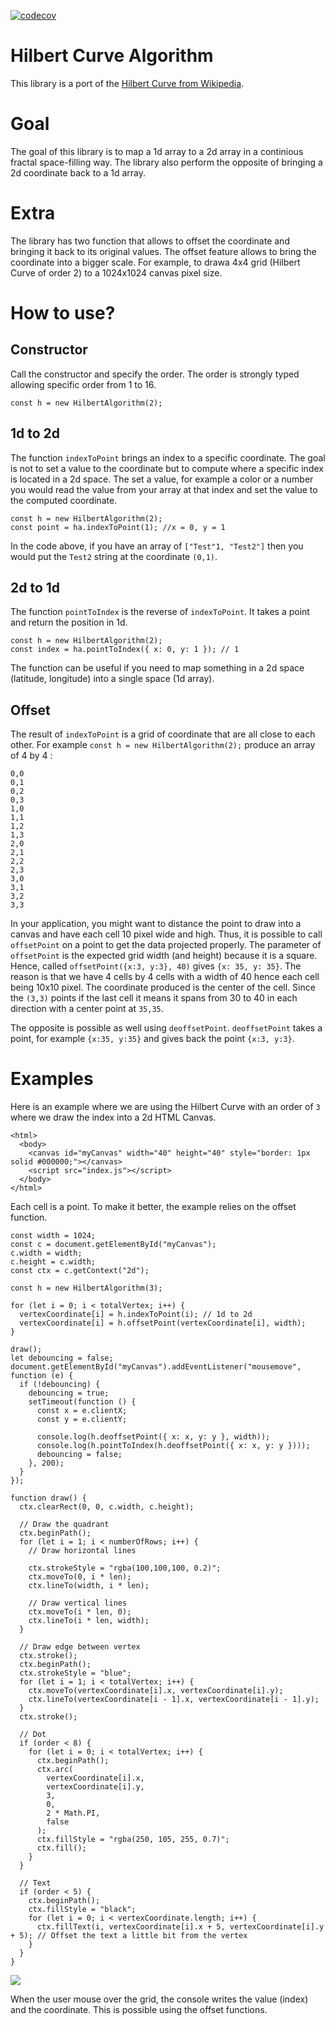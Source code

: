 [![codecov](https://codecov.io/gh/MrDesjardins/hilbert-curve-ts/branch/master/graph/badge.svg?token=0HGGX9Z9OW)](https://codecov.io/gh/MrDesjardins/hilbert-curve-ts)

# Hilbert Curve Algorithm

This library is a port of the [Hilbert Curve from Wikipedia](https://en.wikipedia.org/wiki/Hilbert_curve).

# Goal

The goal of this library is to map a 1d array to a 2d array in a continious fractal space-filling way. The library also perform the opposite of bringing a 2d coordinate back to a 1d array.

# Extra

The library has two function that allows to offset the coordinate and bringing it back to its original values. The offset feature allows to bring the coordinate into a bigger scale. For example, to drawa 4x4 grid (Hilbert Curve of order 2) to a 1024x1024 canvas pixel size.

# How to use?

## Constructor

Call the constructor and specify the order. The order is strongly typed allowing specific order from 1 to 16.

```
const h = new HilbertAlgorithm(2);
```

## 1d to 2d

The function `indexToPoint` brings an index to a specific coordinate. The goal is not to set a value to the coordinate but to compute where a specific index is located in a 2d space. The set a value, for example a color or a number you would read the value from your array at that index and set the value to the computed coordinate.

```
const h = new HilbertAlgorithm(2);
const point = ha.indexToPoint(1); //x = 0, y = 1
```

In the code above, if you have an array of `["Test"1, "Test2"]` then you would put the `Test2` string at the coordinate `(0,1)`.

## 2d to 1d

The function `pointToIndex` is the reverse of `indexToPoint`. It takes a point and return the position in 1d.

```
const h = new HilbertAlgorithm(2);
const index = ha.pointToIndex({ x: 0, y: 1 }); // 1
```

The function can be useful if you need to map something in a 2d space (latitude, longitude) into a single space (1d array).

## Offset

The result of `indexToPoint` is a grid of coordinate that are all close to each other. For example `const h = new HilbertAlgorithm(2);` produce an array of 4 by 4 :

```
0,0
0,1
0,2
0,3
1,0
1,1
1,2
1,3
2,0
2,1
2,2
2,3
3,0
3,1
3,2
3,3
```

In your application, you might want to distance the point to draw into a canvas and have each cell 10 pixel wide and high. Thus, it is possible to call `offsetPoint` on a point to get the data projected properly. The parameter of `offsetPoint` is the expected grid width (and height) because it is a square. Hence, called `offsetPoint({x:3, y:3}, 40)` gives `{x: 35, y: 35}`. The reason is that we have 4 cells by 4 cells with a width of 40 hence each cell being 10x10 pixel. The coordinate produced is the center of the cell. Since the `(3,3)` points if the last cell it means it spans from 30 to 40 in each direction with a center point at `35,35`.

The opposite is possible as well using `deoffsetPoint`. `deoffsetPoint` takes a point, for example `{x:35, y:35}` and gives back the point `{x:3, y:3}`.

# Examples

Here is an example where we are using the Hilbert Curve with an order of `3` where we draw the index into a 2d HTML Canvas.

```
<html>
  <body>
    <canvas id="myCanvas" width="40" height="40" style="border: 1px solid #000000;"></canvas>
    <script src="index.js"></script>
  </body>
</html>
```

Each cell is a point. To make it better, the example relies on the offset function.

```
const width = 1024;
const c = document.getElementById("myCanvas");
c.width = width;
c.height = c.width;
const ctx = c.getContext("2d");

const h = new HilbertAlgorithm(3);

for (let i = 0; i < totalVertex; i++) {
  vertexCoordinate[i] = h.indexToPoint(i); // 1d to 2d
  vertexCoordinate[i] = h.offsetPoint(vertexCoordinate[i], width);
}

draw();
let debouncing = false;
document.getElementById("myCanvas").addEventListener("mousemove", function (e) {
  if (!debouncing) {
    debouncing = true;
    setTimeout(function () {
      const x = e.clientX;
      const y = e.clientY;

      console.log(h.deoffsetPoint({ x: x, y: y }, width));
      console.log(h.pointToIndex(h.deoffsetPoint({ x: x, y: y })));
      debouncing = false;
    }, 200);
  }
});

function draw() {
  ctx.clearRect(0, 0, c.width, c.height);

  // Draw the quadrant
  ctx.beginPath();
  for (let i = 1; i < numberOfRows; i++) {
    // Draw horizontal lines

    ctx.strokeStyle = "rgba(100,100,100, 0.2)";
    ctx.moveTo(0, i * len);
    ctx.lineTo(width, i * len);

    // Draw vertical lines
    ctx.moveTo(i * len, 0);
    ctx.lineTo(i * len, width);
  }

  // Draw edge between vertex
  ctx.stroke();
  ctx.beginPath();
  ctx.strokeStyle = "blue";
  for (let i = 1; i < totalVertex; i++) {
    ctx.moveTo(vertexCoordinate[i].x, vertexCoordinate[i].y);
    ctx.lineTo(vertexCoordinate[i - 1].x, vertexCoordinate[i - 1].y);
  }
  ctx.stroke();

  // Dot
  if (order < 8) {
    for (let i = 0; i < totalVertex; i++) {
      ctx.beginPath();
      ctx.arc(
        vertexCoordinate[i].x,
        vertexCoordinate[i].y,
        3,
        0,
        2 * Math.PI,
        false
      );
      ctx.fillStyle = "rgba(250, 105, 255, 0.7)";
      ctx.fill();
    }
  }

  // Text
  if (order < 5) {
    ctx.beginPath();
    ctx.fillStyle = "black";
    for (let i = 0; i < vertexCoordinate.length; i++) {
      ctx.fillText(i, vertexCoordinate[i].x + 5, vertexCoordinate[i].y + 5); // Offset the text a little bit from the vertex
    }
  }
}
```

![](documentationAssets/hilbert_curve_order3.png)

When the user mouse over the grid, the console writes the value (index) and the coordinate. This is possible using the offset functions.
